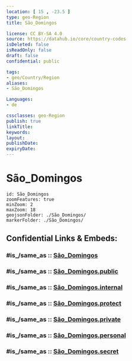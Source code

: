 ```yaml
---
location: [ 15 , -23.5 ] 
type: geo-Region
title: São_Domingos

license: CC BY-SA 4.0
source: https://datahub.io/core/country-codes
isDeleted: false
isReadOnly: false
draft: false
confidential: public

tags:
- geo/Country/Region
aliases:
- São_Domingos

Languages:
- de

cssclasses: geo-Region
publish: true
linkTitle: 
keywords: 
layout: 
publishDate: 
expiryDate: 
---
```


# São_Domingos

```leaflet
id: São_Domingos
zoomFeatures: true 
minZoom: 2 
maxZoom: 18
geojsonFolder: ./São_Domingos/
markerFolder: ./São_Domingos/
```


## Confidential Links & Embeds: 

### #is_/same_as :: [São_Domingos](/_Standards/Earth/Continent/Africa/Africa~West/Cape_Verde/municipalities~Cape_Verde/São_Domingos.md) 

### #is_/same_as :: [São_Domingos.public](/_public/Earth/Continent/Africa/Africa~West/Cape_Verde/municipalities~Cape_Verde/São_Domingos.public.md) 

### #is_/same_as :: [São_Domingos.internal](/_internal/Earth/Continent/Africa/Africa~West/Cape_Verde/municipalities~Cape_Verde/São_Domingos.internal.md) 

### #is_/same_as :: [São_Domingos.protect](/_protect/Earth/Continent/Africa/Africa~West/Cape_Verde/municipalities~Cape_Verde/São_Domingos.protect.md) 

### #is_/same_as :: [São_Domingos.private](/_private/Earth/Continent/Africa/Africa~West/Cape_Verde/municipalities~Cape_Verde/São_Domingos.private.md) 

### #is_/same_as :: [São_Domingos.personal](/_personal/Earth/Continent/Africa/Africa~West/Cape_Verde/municipalities~Cape_Verde/São_Domingos.personal.md) 

### #is_/same_as :: [São_Domingos.secret](/_secret/Earth/Continent/Africa/Africa~West/Cape_Verde/municipalities~Cape_Verde/São_Domingos.secret.md)

